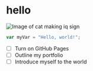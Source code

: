 # hello
![Image of cat making iq sign](https://octodex.github.com/images/tentocats.jpg)
``` javascript
var myVar = "Hello, world!";
```
- [ ] Turn on GitHub Pages
- [ ] Outline my portfolio
- [ ] Introduce myself to the world
